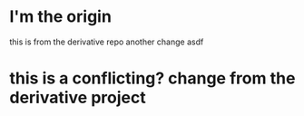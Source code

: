 # I'm the origin 
this is from the derivative repo
another change
asdf




# this is a conflicting? change from the derivative project
